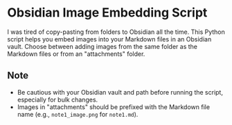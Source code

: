 # Obsidian Image Embedding Script

I was tired of copy-pasting from folders to Obsidian all the time. This Python script helps you embed images into your Markdown files in an Obsidian vault. Choose between adding images from the same folder as the Markdown files or from an "attachments" folder.

## Note

- Be cautious with your Obsidian vault and path before running the script, especially for bulk changes.
- Images in "attachments" should be prefixed with the Markdown file name (e.g., `note1_image.png` for `note1.md`).